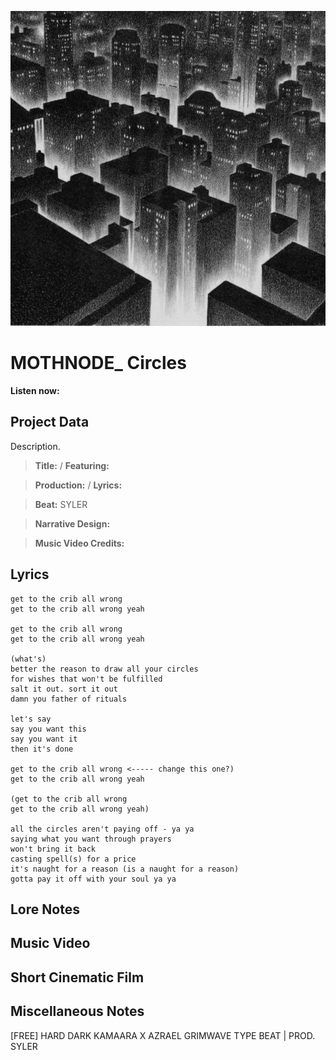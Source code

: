 ![](circles-cover.png)

# MOTHNODE_ Circles

**Listen now:** 

## Project Data

Description.

> **Title:**  / **Featuring:** 

> **Production:**  / **Lyrics:** 

> **Beat:** SYLER

> **Narrative Design:**

> **Music Video Credits:**


## Lyrics

```
get to the crib all wrong
get to the crib all wrong yeah

get to the crib all wrong
get to the crib all wrong yeah

(what's)
better the reason to draw all your circles
for wishes that won't be fulfilled
salt it out. sort it out
damn you father of rituals 

let's say
say you want this 
say you want it
then it's done

get to the crib all wrong <----- change this one?)
get to the crib all wrong yeah

(get to the crib all wrong
get to the crib all wrong yeah)

all the circles aren't paying off - ya ya
saying what you want through prayers
won't bring it back 
casting spell(s) for a price
it's naught for a reason (is a naught for a reason)
gotta pay it off with your soul ya ya

```

## Lore Notes

## Music Video

## Short Cinematic Film

## Miscellaneous Notes

[FREE] HARD DARK KAMAARA X AZRAEL GRIMWAVE TYPE BEAT | PROD. SYLER
